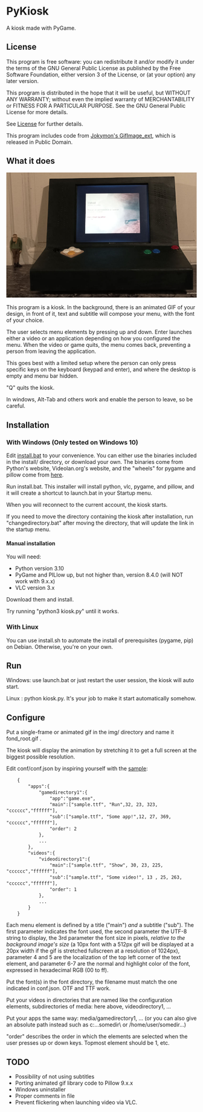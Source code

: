 # PyKiosk

A kiosk made with PyGame.

## License

This program is free software: you can redistribute it and/or modify
it under the terms of the GNU General Public License as published by
the Free Software Foundation, either version 3 of the License, or
(at your option) any later version.

This program is distributed in the hope that it will be useful,
but WITHOUT ANY WARRANTY; without even the implied warranty of
MERCHANTABILITY or FITNESS FOR A PARTICULAR PURPOSE.  See the
GNU General Public License for more details.

See [License](LICENSE) for further details.

This program includes code from [Jokymon's GifImage_ext](https://github.com/Jokymon/GIFImage_ext), which is released in Public Domain.

## What it does

![PyKiosk running on a homemade arcade station made by Nils](extra/example.jpg "PyKiosk running on a homemade arcade station made by Nils")

This program is a kiosk. In the background, there is an animated GIF of your design, in front of it, text and subtitle will compose your menu, with the font of your choice.

The user selects menu elements by pressing up and down. Enter launches either a video or an application depending on how you configured the menu. When the video or game quits, 
the menu comes back, preventing a person from leaving the application.

This goes best with a limited setup where the person can only press specific keys on the keyboard (keypad and enter), and where the desktop is empty and menu bar hidden.

"Q" quits the kiosk.

In windows, Alt-Tab and others work and enable the person to leave, so be careful.

## Installation

### With Windows (Only tested on Windows 10)

Edit [install.bat](install.bat) to your convenience. You can either use the binaries included in the install/ directory, or download your own.
The binaries come from Python's website, Videolan.org's website, and the "wheels" for pygame and pillow come from [here](https://www.lfd.uci.edu/~gohlke/pythonlibs/).

Run install.bat. This installer will install python, vlc, pygame, and pillow, and it will create a shortcut to launch.bat in your Startup menu.

When you will reconnect to the current account, the kiosk starts.

If you need to move the directory containing the kiosk after installation, run "changedirectory.bat" after moving the directory, that will update the link in the startup menu.

#### Manual installation

You will need:

- Python version 3.10
- PyGame and PILlow up, but not higher than, version 8.4.0 (will NOT work with 9.x.x)
- VLC version 3.x

Download them and install.

Try running "python3 kiosk.py" until it works.

### With Linux

You can use install.sh to automate the install of prerequisites (pygame, pip) on Debian. Otherwise, you're on your own.

## Run

Windows: use launch.bat or just restart the user session, the kiosk will auto start.

Linux : python kiosk.py. It's your job to make it start automatically somehow.

## Configure

Put a single-frame or animated gif in the img/ directory and name it fond_root.gif .

The kiosk will display the animation by stretching it to get a full screen at the biggest possible resolution.

Edit conf/conf.json by inspiring yourself with the [sample](conf/conf.json.sample):

        {
            "apps":{
                "gamedirectory1":{
                    "app":"game.exe",
                    "main":["sample.ttf", "Run",32, 23, 323, "cccccc","ffffff"],
                    "sub":["sample.ttf", "Some app!",12, 27, 369, "cccccc","ffffff"],
                    "order": 2
                },
                ...
            },
            "videos":{
                "videodirectory1":{
                    "main":["sample.ttf", "Show", 30, 23, 225, "cccccc","ffffff"],
                    "sub":["sample.ttf", "Some video!", 13 , 25, 263, "cccccc","ffffff"],
                    "order": 1
                },
                ...
            }
        }

Each menu element is defined by a title ("main") _and_ a subtitle ("sub"). The first parameter indicates the font used, the second parameter the UTF-8 string to display,
the 3rd parameter the font size in pixels, _relative to the background image's size_ (a 10px font with a 512px gif will be displayed at a 20px width if the gif is stretched
fullscreen at a resolution of 1024px), parameter 4 and 5 are the localization of the top left corner of the text element, and parameter 6-7 are the normal and highlight
color of the font, expressed in hexadecimal RGB (00 to ff).

Put the font(s) in the font directory, the filename must match the one indicated in conf.json. OTF and TTF work.

Put your videos in directories that are named like the configuration elements, subdirectories of media: here above, videodirectory1, ...

Put your apps the same way: media/gamedirectory1, ... (or you can also give an absolute path instead such as c:\...somedir\ or /home/user/somedir...)

"order" describes the order in which the elements are selected when the user presses up or down keys. Topmost element should be 1, etc.

## TODO

- Possibility of not using subtitles
- Porting animated gif library code to Pillow 9.x.x
- Windows uninstaller
- Proper comments in file
- Prevent flickering when launching video via VLC.
